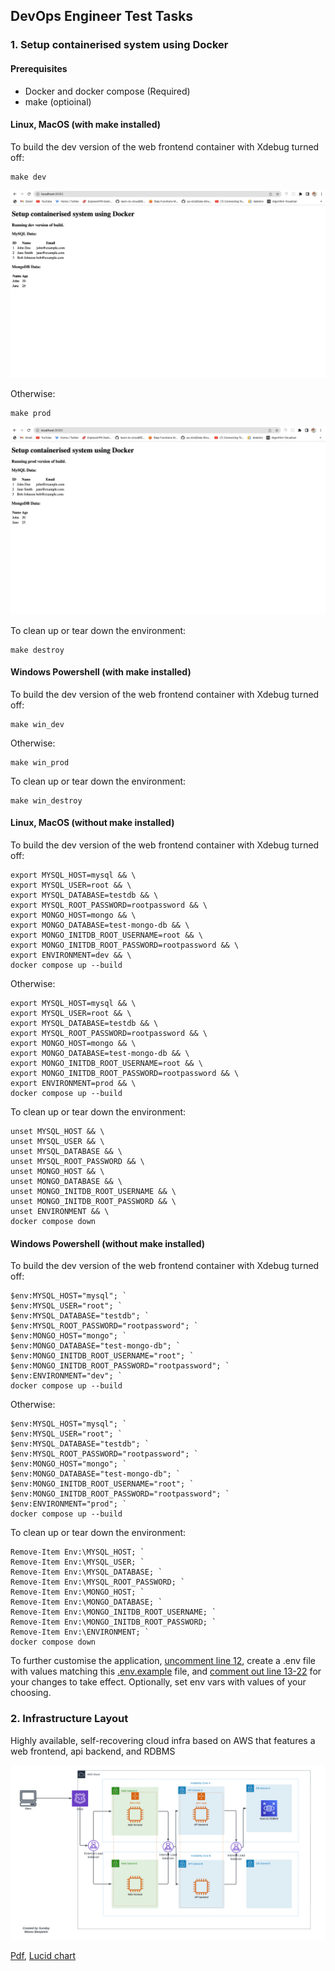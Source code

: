 ## DevOps Engineer Test Tasks

### 1. Setup containerised system using Docker

#### Prerequisites

- Docker and docker compose (Required)
- make (optioinal)

#### Linux, MacOS (with make installed)

To build the dev version of the web frontend container with Xdebug turned off:

```
make dev
```

![dev version of build](assets/dev-build-version.png)

Otherwise:

```
make prod
```

![prod version of build](assets/prod-build-version.png)

To clean up or tear down the environment:

```
make destroy
```

#### Windows Powershell (with make installed)

To build the dev version of the web frontend container with Xdebug turned off:

```
make win_dev
```

Otherwise:

```
make win_prod
```

To clean up or tear down the environment:

```
make win_destroy
```

#### Linux, MacOS (without make installed)

To build the dev version of the web frontend container with Xdebug turned off:

```
export MYSQL_HOST=mysql && \
export MYSQL_USER=root && \
export MYSQL_DATABASE=testdb && \
export MYSQL_ROOT_PASSWORD=rootpassword && \
export MONGO_HOST=mongo && \
export MONGO_DATABASE=test-mongo-db && \
export MONGO_INITDB_ROOT_USERNAME=root && \
export MONGO_INITDB_ROOT_PASSWORD=rootpassword && \
export ENVIRONMENT=dev && \
docker compose up --build
```

Otherwise:

```
export MYSQL_HOST=mysql && \
export MYSQL_USER=root && \
export MYSQL_DATABASE=testdb && \
export MYSQL_ROOT_PASSWORD=rootpassword && \
export MONGO_HOST=mongo && \
export MONGO_DATABASE=test-mongo-db && \
export MONGO_INITDB_ROOT_USERNAME=root && \
export MONGO_INITDB_ROOT_PASSWORD=rootpassword && \
export ENVIRONMENT=prod && \
docker compose up --build
```

To clean up or tear down the environment:

```
unset MYSQL_HOST && \
unset MYSQL_USER && \
unset MYSQL_DATABASE && \
unset MYSQL_ROOT_PASSWORD && \
unset MONGO_HOST && \
unset MONGO_DATABASE && \
unset MONGO_INITDB_ROOT_USERNAME && \
unset MONGO_INITDB_ROOT_PASSWORD && \
unset ENVIRONMENT && \
docker compose down
```

#### Windows Powershell (without make installed)

To build the dev version of the web frontend container with Xdebug turned off:

```
$env:MYSQL_HOST="mysql"; `
$env:MYSQL_USER="root"; `
$env:MYSQL_DATABASE="testdb"; `
$env:MYSQL_ROOT_PASSWORD="rootpassword"; `
$env:MONGO_HOST="mongo"; `
$env:MONGO_DATABASE="test-mongo-db"; `
$env:MONGO_INITDB_ROOT_USERNAME="root"; `
$env:MONGO_INITDB_ROOT_PASSWORD="rootpassword"; `
$env:ENVIRONMENT="dev"; `
docker compose up --build
```

Otherwise:

```
$env:MYSQL_HOST="mysql"; `
$env:MYSQL_USER="root"; `
$env:MYSQL_DATABASE="testdb"; `
$env:MYSQL_ROOT_PASSWORD="rootpassword"; `
$env:MONGO_HOST="mongo"; `
$env:MONGO_DATABASE="test-mongo-db"; `
$env:MONGO_INITDB_ROOT_USERNAME="root"; `
$env:MONGO_INITDB_ROOT_PASSWORD="rootpassword"; `
$env:ENVIRONMENT="prod"; `
docker compose up --build
```

To clean up or tear down the environment:

```
Remove-Item Env:\MYSQL_HOST; `
Remove-Item Env:\MYSQL_USER; `
Remove-Item Env:\MYSQL_DATABASE; `
Remove-Item Env:\MYSQL_ROOT_PASSWORD; `
Remove-Item Env:\MONGO_HOST; `
Remove-Item Env:\MONGO_DATABASE; `
Remove-Item Env:\MONGO_INITDB_ROOT_USERNAME; `
Remove-Item Env:\MONGO_INITDB_ROOT_PASSWORD; `
Remove-Item Env:\ENVIRONMENT; `
docker compose down
```

To further customise the application, [uncomment line 12](https://github.com/mosesbenjamin/lecturio-devops-assessment/blob/main/docker-compose.yml#:~:text=%23%20env_file%3A%20.env%20%23%20load%20values%20from%20.env%20file),
create a .env file with values matching this [.env.example](.env.example) file, and [comment out line 13-22](https://github.com/mosesbenjamin/lecturio-devops-assessment/blob/main/docker-compose.yml#:~:text=from%20.env%20file-,environment%3A,%2D%20PHP_ENV%3D%24%7BENVIRONMENT%7D,-volumes%3A) for your changes to take effect. Optionally, set env vars with values of your choosing.

### 2. Infrastructure Layout

Highly available, self-recovering cloud infra based on AWS that features a web frontend, api backend, and RDBMS

![infra layout](assets/lecturio-infra-layout-task.png)

[Pdf](assets/lecturio-infra-layout-task.pdf), [Lucid chart](https://lucid.app/lucidchart/cb5f0057-3f73-4bb8-bde4-aaf479821184/edit?viewport_loc=-2439%2C-231%2C5084%2C2106%2C0_0&invitationId=inv_951929c1-5caf-4199-acb8-c00ba2533506)
